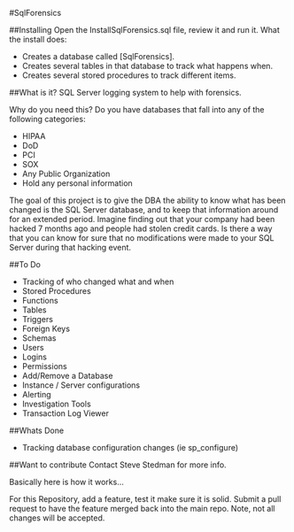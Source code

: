 #SqlForensics

##Installing
Open the InstallSqlForensics.sql file, review it and run it.
What the install does:
 * Creates a database called [SqlForensics].
 * Creates several tables in that database to track what happens when.
 * Creates several stored procedures to track different items.

##What is it?
SQL Server logging system to help with forensics.

Why do you need this? Do you have databases that fall into any of the following categories:
 + HIPAA
 + DoD
 + PCI
 + SOX
 + Any Public Organization
 + Hold any personal information

The goal of this project is to give the DBA the ability to know what has been changed is the SQL Server 
database, and to keep that information around for an extended period. Imagine finding out that your company 
had been hacked 7 months ago and people had stolen credit cards. Is there a way that you can know for sure
that no modifications were made to your SQL Server during that hacking event.


##To Do
+ Tracking of who changed what and when
 + Stored Procedures
 + Functions
 + Tables
 + Triggers
 + Foreign Keys
 + Schemas
 + Users
 + Logins
 + Permissions
 + Add/Remove a Database
 + Instance / Server configurations
+ Alerting
+ Investigation Tools
+ Transaction Log Viewer

##Whats Done
+ Tracking database configuration changes (ie sp_configure)
 

##Want to contribute
Contact Steve Stedman for more info.

Basically here is how it works...

For this Repository, add a feature, test it make sure it is solid.  Submit a pull request to have the feature merged back into the main repo.  Note, not all changes will be accepted. 
